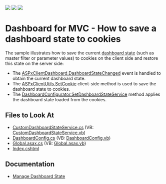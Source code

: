 <!-- default badges list -->
![](https://img.shields.io/endpoint?url=https://codecentral.devexpress.com/api/v1/VersionRange/128579175/22.1.3%2B)
[![](https://img.shields.io/badge/Open_in_DevExpress_Support_Center-FF7200?style=flat-square&logo=DevExpress&logoColor=white)](https://supportcenter.devexpress.com/ticket/details/T589151)
[![](https://img.shields.io/badge/📖_How_to_use_DevExpress_Examples-e9f6fc?style=flat-square)](https://docs.devexpress.com/GeneralInformation/403183)
<!-- default badges end -->
# Dashboard for MVC - How to save a dashboard state to cookies

The sample illustrates how to save the current [dashboard state](https://docs.devexpress.com/Dashboard/119765/web-dashboard/aspnet-mvc-dashboard-extension/manage-dashboard-state) (such as master filter or parameter values) to cookies on the client side and restore this state on the server side:

* The [ASPxClientDashboard.DashboardStateChanged](https://docs.devexpress.com/Dashboard/js-ASPxClientDashboard#js_aspxclientdashboard_dashboardstatechanged) event is handled to obtain the current dashboard state.
* The [ASPxClientUtils.SetCookie](https://docs.devexpress.com/AspNet/js-ASPxClientUtils.SetCookie.static(name-value)) client-side method is used to save the dashboard state to cookies.
* The [DashboardConfigurator.SetDashboardStateService](https://docs.devexpress.com/Dashboard/DevExpress.DashboardWeb.DashboardConfigurator.SetDashboardStateService(DevExpress.DashboardWeb.IDashboardStateService)) method applies the dashboard state loaded from the cookies.

<!-- default file list -->
## Files to Look At

* [CustomDashboardStateService.cs](./CS/MvcDashboard_DashboardStateCookies/App_Start/CustomDashboardStateService.cs) (VB: [CustomDashboardStateService.vb](./VB/MvcDashboard_DashboardStateCookies/App_Start/CustomDashboardStateService.vb))
* [DashboardConfig.cs](./CS/MvcDashboard_DashboardStateCookies/App_Start/DashboardConfig.cs) (VB: [DashboardConfig.vb](./VB/MvcDashboard_DashboardStateCookies/App_Start/DashboardConfig.vb))
* [Global.asax.cs](./CS/MvcDashboard_DashboardStateCookies/Global.asax.cs) (VB: [Global.asax.vb](./VB/MvcDashboard_DashboardStateCookies/Global.asax.vb))
* [Index.cshtml](./CS/MvcDashboard_DashboardStateCookies/Views/Home/Index.cshtml)
<!-- default file list end -->

## Documentation

- [Manage Dashboard State](https://docs.devexpress.com/Dashboard/119765/web-dashboard/aspnet-mvc-dashboard-extension/manage-dashboard-state)
